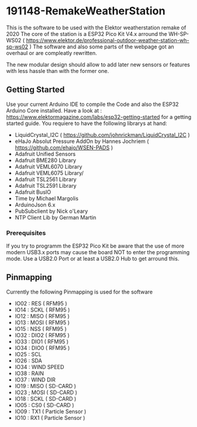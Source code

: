 # 191148-RemakeWeatherStation

This is the software to be used with the Elektor weatherstation remake of 2020
The core of the station is a ESP32 Pico Kit V4.x arround the WH-SP-WS02 ( https://www.elektor.de/professional-outdoor-weather-station-wh-sp-ws02 )
The software and also some parts of the webpage got an overhaul or are compleatly rewritten. 

The new modular design should allow to add later new sensors or features with less hassle than with the former one.

## Getting Started

Use your current Arduino IDE to compile the Code and also the ESP32 Arduino Core installed.
Have a look at : https://www.elektormagazine.com/labs/esp32-getting-started for a getting started guide.
You requiere to have the following librarys at hand:

* LiquidCrystal_I2C ( https://github.com/johnrickman/LiquidCrystal_I2C )
* eHaJo Absolut Pressure AddOn by Hannes Jochriem ( https://github.com/ehajo/WSEN-PADS )
* Adafruit Unified Sensors
* Adafruit BME280 Library
* Adafruit VEML6070 Library
* Adafruit VEML6075 Library/
* Adafruit TSL2561 Library
* Adafruit TSL2591 Library
* Adafruit BusIO
* Time by Michael Margolis
* ArduinoJson 6.x 
* PubSubclient by Nick o'Leary
* NTP Client Lib by German Martin

### Prerequisites

If you try to programm the ESP32 Pico Kit be aware that the use of more modern USB3.x ports may cause the board
NOT to enter the programming mode. Use a USB2.0 Port or at least a USB2.0 Hub to get arround this. 

## Pinmapping

Currently the following Pinmapping is used for the software

* IO02 : RES  ( RFM95 )
* IO14 : SCKL ( RFM95 )
* IO12 : MISO ( RFM95 )
* IO13 : MOSI ( RFM95 )
* IO15 : NSS  ( RFM95 )
* IO32 : DIO2 ( RFM95 )
* IO33 : DIO1 ( RFM95 )
* IO34 : DIO0 ( RFM95 )
* IO25 : SCL
* IO26 : SDA
* IO34 : WIND SPEED
* IO38 : RAIN
* IO37 : WIND DIR
* IO19 : MISO ( SD-CARD )
* IO23 ; MOSI ( SD-CARD )
* IO18 : SCKL ( SD-CARD )
* IO05 : CS0  ( SD-CARD )
* IO09 : TX1 ( Particle Sensor )
* IO10 : RX1 ( Particle Sensor )

